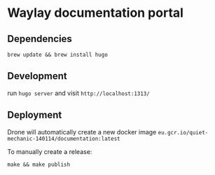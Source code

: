 # Waylay documentation portal

## Dependencies

`brew update && brew install hugo`

## Development

run `hugo server` and visit `http://localhost:1313/`

## Deployment

Drone will automatically create a new docker image `eu.gcr.io/quiet-mechanic-140114/documentation:latest`

To manually create a release:

`make && make publish`
